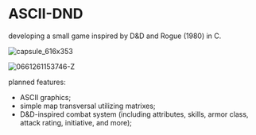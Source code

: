 # ASCII-DND

developing a small game inspired by D&D and Rogue (1980) in C.

![capsule_616x353](https://github.com/matheuslazzarotto/ASCII-DND/assets/99198452/0487745a-e524-46f1-aaf6-11ce2d14cc2e)


![0661261153746-Z](https://github.com/matheuslazzarotto/ASCII-DND/assets/99198452/9e6ec60b-18c1-4c5c-b16b-440dbbd5c82d)


planned features:

- ASCII graphics;
- simple map transversal utilizing matrixes;
- D&D-inspired combat system (including attributes, skills, armor class, attack rating, initiative, and more);
